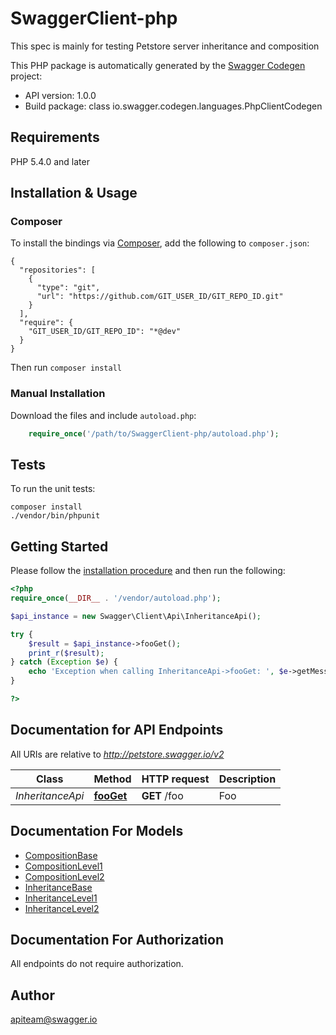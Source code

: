 # SwaggerClient-php
This spec is mainly for testing Petstore server inheritance and composition

This PHP package is automatically generated by the [Swagger Codegen](https://github.com/swagger-api/swagger-codegen) project:

- API version: 1.0.0
- Build package: class io.swagger.codegen.languages.PhpClientCodegen

## Requirements

PHP 5.4.0 and later

## Installation & Usage
### Composer

To install the bindings via [Composer](http://getcomposer.org/), add the following to `composer.json`:

```
{
  "repositories": [
    {
      "type": "git",
      "url": "https://github.com/GIT_USER_ID/GIT_REPO_ID.git"
    }
  ],
  "require": {
    "GIT_USER_ID/GIT_REPO_ID": "*@dev"
  }
}
```

Then run `composer install`

### Manual Installation

Download the files and include `autoload.php`:

```php
    require_once('/path/to/SwaggerClient-php/autoload.php');
```

## Tests

To run the unit tests:

```
composer install
./vendor/bin/phpunit
```

## Getting Started

Please follow the [installation procedure](#installation--usage) and then run the following:

```php
<?php
require_once(__DIR__ . '/vendor/autoload.php');

$api_instance = new Swagger\Client\Api\InheritanceApi();

try {
    $result = $api_instance->fooGet();
    print_r($result);
} catch (Exception $e) {
    echo 'Exception when calling InheritanceApi->fooGet: ', $e->getMessage(), PHP_EOL;
}

?>
```

## Documentation for API Endpoints

All URIs are relative to *http://petstore.swagger.io/v2*

Class | Method | HTTP request | Description
------------ | ------------- | ------------- | -------------
*InheritanceApi* | [**fooGet**](docs/Api/InheritanceApi.md#fooget) | **GET** /foo | Foo


## Documentation For Models

 - [CompositionBase](docs/Model/CompositionBase.md)
 - [CompositionLevel1](docs/Model/CompositionLevel1.md)
 - [CompositionLevel2](docs/Model/CompositionLevel2.md)
 - [InheritanceBase](docs/Model/InheritanceBase.md)
 - [InheritanceLevel1](docs/Model/InheritanceLevel1.md)
 - [InheritanceLevel2](docs/Model/InheritanceLevel2.md)


## Documentation For Authorization

 All endpoints do not require authorization.


## Author

apiteam@swagger.io


